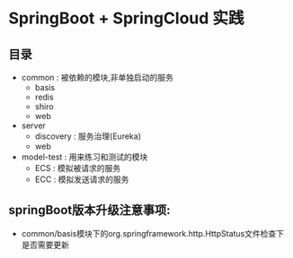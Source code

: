 # SpringBoot + SpringCloud 实践

## 目录

- common : 被依赖的模块,非单独启动的服务
    - basis
    - redis
    - shiro
    - web
- server
    - discovery : 服务治理(Eureka) 
    - web
- model-test : 用来练习和测试的模块
    - ECS : 模拟被请求的服务
    - ECC : 模拟发送请求的服务
   


## springBoot版本升级注意事项:
- common/basis模块下的org.springframework.http.HttpStatus文件检查下是否需要更新